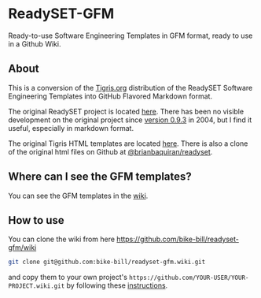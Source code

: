 # ReadySET-GFM
Ready-to-use Software Engineering Templates in GFM format, ready to use in a Github Wiki.

## About
This is a conversion of the [Tigris.org](http://www.tigris.org/) distribution of the ReadySET Software Engineering Templates into GitHub Flavored Markdown format. 

The original ReadySET project is located [here](http://readyset.tigris.org/).  There has been no visible development on the original project since [version 0.9.3](http://readyset.tigris.org/docs/release-notes-0-9-3.html) in 2004, but I find it useful, especially in markdown format.  

The original Tigris HTML templates are located [here](http://readyset.tigris.org/nonav/templates/frameset.html).  There is also a clone of the original html files on Github at [@brianbaquiran/readyset](https://github.com/brianbaquiran/readyset). 

## Where can I see the GFM templates?
You can see the GFM templates in the [wiki](https://github.com/bike-bill/readyset-gfm/wiki).

## How to use
You can clone the wiki from here
https://github.com/bike-bill/readyset-gfm/wiki

```bash
git clone git@github.com:bike-bill/readyset-gfm.wiki.git
```

and copy them to your own project's 
```https://github.com/YOUR-USER/YOUR-PROJECT.wiki.git```
by following these [instructions](https://help.github.com/articles/adding-and-editing-wiki-pages-locally/).
